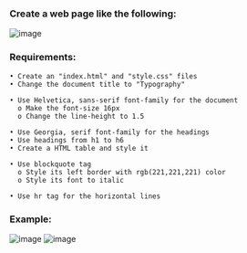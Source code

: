 ### Create a web page like the following:

![image](https://github.com/nsinorov/SoftUniMainPath/assets/45227327/a125c19c-d8d4-4233-ad36-917e3e4984a4)

### Requirements:

    • Create an "index.html" and "style.css" files
    • Change the document title to "Typography"
    
    • Use Helvetica, sans-serif font-family for the document
      o Make the font-size 16px
      o Change the line-height to 1.5
      
    • Use Georgia, serif font-family for the headings
    • Use headings from h1 to h6
    • Create a HTML table and style it
    
    • Use blockquote tag
      o Style its left border with rgb(221,221,221) color
      o Style its font to italic
      
    • Use hr tag for the horizontal lines

### Example:

![image](https://github.com/nsinorov/SoftUniMainPath/assets/45227327/229a4b5f-9499-4cbf-b5d9-20f39ef71f48)
![image](https://github.com/nsinorov/SoftUniMainPath/assets/45227327/d5fc5b78-804e-4ef6-9745-ffe012625e22)
